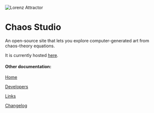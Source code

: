 ![Lorenz Attractor](http://chaos-stud.io/svg/lorenz.svg)
# Chaos Studio
An open-source site that lets you explore computer-generated art from chaos-theory equations.

It is currently hosted [here](http://chaos-stud.io). 
 
#### Other documentation:

[Home](/app/src/markdown/pages/Home.md)

[Developers](/app/src/markdown/pages/Developers.md)

[Links](/app/src/markdown/pages/Links.md)

[Changelog](/app/src/markdown/pages/Changelog.md)
